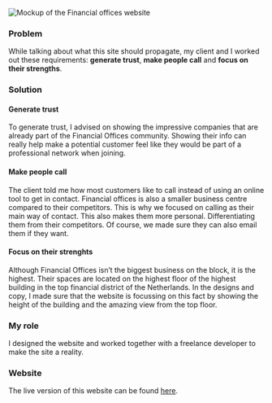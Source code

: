 ![Mockup of the Financial offices website](ProjectsImages/FinancialOffices/FinancialOffices-mockup.jpg)

### Problem

While talking about what this site should propagate, my client and I worked out these requirements: **generate trust**, **make people call** and **focus on their strengths**.

### Solution

#### Generate trust

To generate trust, I advised on showing the impressive companies that are already part of the Financial Offices community. Showing their info can really help make a potential customer feel like they would be part of a professional network when joining.

#### Make people call

The client told me how most customers like to call instead of using an online tool to get in contact. Financial offices is also a smaller business centre compared to their competitors. This is why we focused on calling as their main way of contact. This also makes them more personal. Differentiating them from their competitors. Of course, we made sure they can also email them if they want.

#### Focus on their strenghts

Although Financial Offices isn’t the biggest business on the block, it is the highest. Their spaces are located on the highest floor of the highest building in the top financial district of the Netherlands. In the designs and copy, I made sure that the website is focussing on this fact by showing the height of the building and the amazing view from the top floor.

### My role

I designed the website and worked together with a freelance developer to make the site a reality.

### Website

The live version of this website can be found [here](https://financialoffices.nl/).
